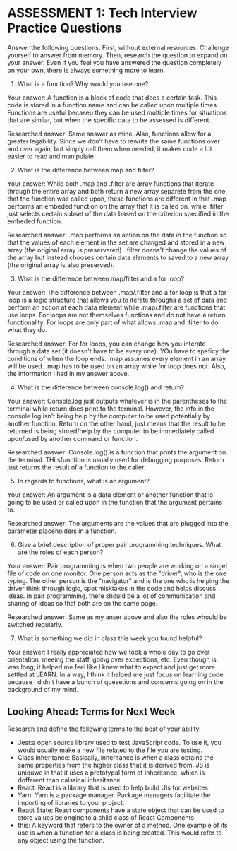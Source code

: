 # ASSESSMENT 1: Tech Interview Practice Questions

Answer the following questions. First, without external resources. Challenge yourself to answer from memory. Then, research the question to expand on your answer. Even if you feel you have answered the question completely on your own, there is always something more to learn.   

1. What is a function? Why would you use one?

  Your answer: A function is a block of code that does a certain task. This code is stored in a function name and can be called upon multiple times. Functions are useful becaseu they can be used multiple times for situations that are similar, but when the specific data to be assessed is different.

  Researched answer: Same answer as mine. Also, functions allow for a greater legability. Since we don't have to rewrite the same functions over and over again, but simply call them when needed, it makes code a lot easier to read and manipulate.



2. What is the difference between map and filter?

  Your answer: While both .map and .filter are array functions that iterate through the entire array and both return a new array separete from the one that the function was called upon, these functions are different in that .map performs an embeded function on the array that it is called on, while .filter just selects certain subset of the data based on the criterion specified in the embeded function.

  Researched answer: .map performs an action on the data in the function so that the values of each element in the set are changed and stored in a new array (the original array is preservered). .filter doens't change the values of the array but instead chooses certain data elements to saved to a new array (the original array is also preserved).


3. What is the difference between map/filter and a for loop?

  Your answer: The difference between .map/.filter and a for loop is that a for loop is a logic structure that allows you to iterate througha a set of data and perform an action at each data element while .map/.filter are functions that use loops. For loops are not themselves functions and do not have a return functionality. For loops are only part of what allows .map and .filter to do what they do. 

  Researched answer: For for loops, you can change how you interate through a data set (it doesn't have to be every one). YOu have to speficy the conditions of when the loop ends. .map assumes every element in an array will be used. .map has to be used on an array while for loop does not. Also, the information I had in my answer above.



4. What is the difference between console.log() and return?

  Your answer: Console.log just outputs whatever is in the parentheses to the terminal while return does print to the terminal. However, the info in the console.log isn't being help by the computer to be used potentially by another function. Return on the other hand, just means that the result to be returned is being stored/help by the computer to be immediately called upon/used by another command or function.

  Researched answer: Console.log() is a function that prints the argument on the terminal. THi sfunction is usually used for debugging purposes. Return just returns the result of a function to the caller. 



5. In regards to functions, what is an argument?

  Your answer: An argument is a data element or another function that is going to be used or called upon in the function that the argument pertains to.  

  Researched answer: The arguments are the values that are plugged into the parameter placeholders in a function. 



6. Give a brief description of proper pair programming techniques. What are the roles of each person?

  Your answer: Pair programming is when two people are working on a singel file of code on one monitor. One person acts as the "driver", who is the one typing. The other person is the "navigator" and is the one who is helping the driver think through logic, spot misktakes in the code and helps discuss ideas. In pair programming, there should be a lot of communication and sharing of ideas so that both are on the same page. 

  Researched answer: Same as my anser above and also the roles whould be switched regularly.



7. What is something we did in class this week you found helpful?  

  Your answer: I really appreciated how we took a whole day to go over orientation, meeing the staff, going over expections, etc. Even though is was long, it helped me feel like I knew what to expect and just get more settled at LEARN. In a way, I think it helped me just focus on learning code because I didn't have a bunch of quesetions and concerns going on in the background of my mind.



## Looking Ahead: Terms for Next Week

Research and define the following terms to the best of your ability.

- Jest:a open source library used to test JavaScript code. To use it, you would usually make a new file related to the file you are testing.
- Class inheritance: Basically, inheritance is when a class obtains the same properties from the higher class that it is derived from. JS is uniquwe in that it uses a prototypal form of inheritance, which is dofferent than calssical inheritance.
- React: React is a library that is used to help build UIs for websites.
- Yarn: Yarn is a package manager. Package managers facilitate the importing of libraries to your project.
- React State: React components have a state object that can be used to store values belonging to a child class of React Components
- this: A keyword that refers to the owner of a method. One example of its use is when a function for a class is being created. This would refer to any object using the function.
